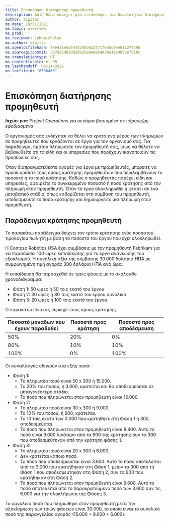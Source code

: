 ```yaml
---
title: Επισκόπηση διατήρησης προμηθευτή
description: Αυτή θέμα παρέχει μια επισκόπηση των δυνατοτήτων διατήρησης προμηθευτών.
author: sigitac
ms.date: 10/01/2021
ms.topic: overview
ms.prod: ''
ms.reviewer: johnmichalak
ms.author: sigitac
ms.openlocfilehash: f9e4a1e63e47524bb622771f645c04e61c279496
ms.sourcegitcommit: c0792bd65d92db25e0e8864879a19c4b93efb10c
ms.translationtype: HT
ms.contentlocale: el-GR
ms.lasthandoff: 04/14/2022
ms.locfileid: "8588460"
---
```

# <a name="vendor-retention-overview"></a>Επισκόπηση διατήρησης προμηθευτή

_**Ισχύει για:** Project Operations για σενάρια βασισμένα σε πόρους/μη εφοδιασμένα_

Ο οργανισμός σας ενδέχεται να θέλει να κρατά ένα μέρος των πληρωμών σε προμηθευτές που εργάζονται σε έργα για τον οργανισμό σας. Για παράδειγμα, προτού πληρώσετε τον προμηθευτή σας, ίσως να θέλετε να βεβαιωθείτε ότι τα είδη και οι υπηρεσίες που παρέχουν ικανοποιούν τις προσδοκίες σας.

Όταν διαπραγματεύεστε αγορές για έργα με προμηθευτές, μπορείτε να προσδιορίσετε τους όρους κράτησης προμηθευτών που περιλαμβάνουν το ποσοστό ή το ποσό κράτησης. Καθώς ο προμηθευτής παρέχει είδη και υπηρεσίες, αφαιρείτε το συγκεκριμένο ποσοστό ή ποσό κράτησης από την πληρωμή στον προμηθευτή. Όταν το έργο ολοκληρωθεί ή φτάσει σε ένα μεταβατικό στάδιο, όπως καθορίζεται στη σύμβαση του προμηθευτή, αποδεσμεύετε το ποσό κράτησης και δημιουργείτε μια πληρωμή στον προμηθευτή.

## <a name="vendor-retention-example"></a>Παράδειγμα κράτησης προμηθευτή

Το παρακάτω παράδειγμα δείχνει τον τρόπο κράτησης ενός ποσοστού τιμολογίου πωλητή με βάση το ποσοστό του έργου που έχει ολοκληρωθεί.

Η Contoso Robotics USA έχει συμβάσεις με τον προμηθευτή Fabrikam για να παραδώσει 100 ώρες εκπαίδευσης για το έργο ανανέωσης του εξοπλισμού. Η συνολική αξία της σύμβασης 30.000 δολάρια ΗΠΑ με συμφωνημένη τιμή αγοράς 300 δολάρια ΗΠΑ ανά ώρα.

Η εκπαίδευση θα παρασχεθεί σε τρεις φάσεις με το ακόλουθο χρονοδιάγραμμα:

- Φάση 1: 50 ώρες ή 50 τοις εκατό του έργου
- Φάση 2: 30 ώρες ή 80 τοις εκατό του έργου συνολικά
- Φάση 3: 20 ώρες ή 100 τοις εκατό του έργου

Ο παρακάτω πίνακας περιέχει τους όρους κράτησης.

| **Ποσοστό μονάδων που έχουν παραδοθεί** | **Ποσοστό προς κράτηση** | **Ποσοστό προς αποδέσμευση** |
| --- | --- | --- |
| 50% | 20% | 0% |
| 80% | 10% | 10% |
| 100% | 0% | 100% |

Οι συναλλαγές οδηγούν στα εξής ποσά:

- Φάση 1:
  - Το πληρωτέο ποσό είναι 50 x 300 ή 15.000.
  - Το 20% του ποσού, ή 3.000, κρατείται και θα αποδεσμεύεται σε μεταγενέστερο στάδιο.
  - Το ποσό που πληρώνεται στον προμηθευτή είναι 12.000.
- Φάση 2:
  - Το πληρωτέο ποσό είναι 30 x 300 ή 9.000.
  - Το 10% του ποσού, ή 900, κρατείται.
  - Το 10 τοις εκατό των 3.000 που κρατήθηκε στη Φάση 1 ή 300, αποδεσμεύεται.
  - Το ποσό που πληρώνεται στον προμηθευτή είναι 8.400. Αυτό το ποσό είναι 9.000 λιγότερο από τα 900 της κράτησης συν τα 300 που αποδεσμεύτηκαν από την κράτηση φάσης 1.
- Φάση 3:
  - Το πληρωτέο ποσό είναι 20 x 300 ή 6.000.
  - Δεν κρατείται κάποιο ποσό.
  - Το ποσό που αποδεσμεύεται είναι 3.600. Αυτό το ποσό αποτελείται από τα 3.000 που κρατήθηκαν στη Φάση 1, μείον τα 300 από τη Φάση 1 που αποδεσμεύτηκαν στη Φάση 2, συν τα 900 που κρατήθηκαν στη Φάση 2.
  - Το ποσό που πληρώνεται στον προμηθευτή είναι 9.600. Αυτό το ποσό αποτελείται από το παρακρατούμενο ποσό των 3.600 συν τις 6.000 για την ολοκλήρωση της Φάσης 3.

Το συνολικό ποσό που πληρώθηκε στον προμηθευτή μετά την ολοκλήρωση των τριών φάσεων είναι 30.000, το οποίο είναι το συνολικό ποσό της παραγγελίας αγοράς (15.000 + 9.000 + 6.000).

